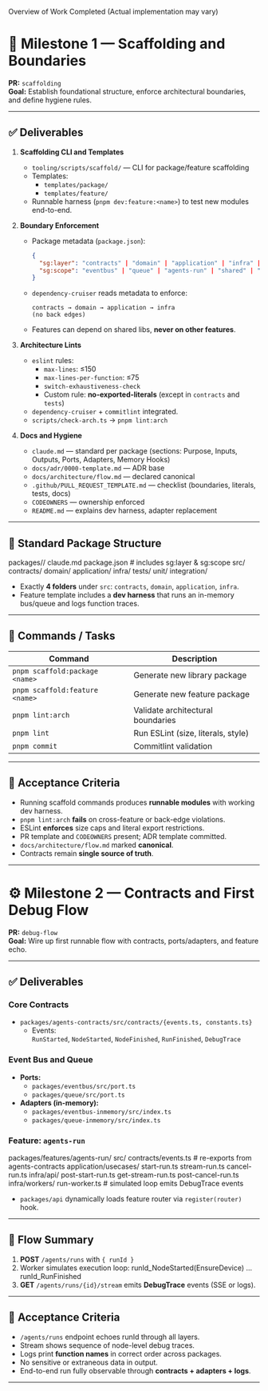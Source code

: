 Overview of Work Completed (Actual implementation may vary)
# 🧩 Milestone 1 — Scaffolding and Boundaries  
**PR:** `scaffolding`  
**Goal:** Establish foundational structure, enforce architectural boundaries, and define hygiene rules.

---

## ✅ Deliverables

1. **Scaffolding CLI and Templates**
   - `tooling/scripts/scaffold/` — CLI for package/feature scaffolding  
   - Templates:  
     - `templates/package/`  
     - `templates/feature/`  
   - Runnable harness (`pnpm dev:feature:<name>`) to test new modules end-to-end.

2. **Boundary Enforcement**
   - Package metadata (`package.json`):
     ```json
     {
       "sg:layer": "contracts" | "domain" | "application" | "infra" | "feature",
       "sg:scope": "eventbus" | "queue" | "agents-run" | "shared" | "<feature-name>"
     }
     ```
   - `dependency-cruiser` reads metadata to enforce:
     ```
     contracts → domain → application → infra
     (no back edges)
     ```
   - Features can depend on shared libs, **never on other features**.

3. **Architecture Lints**
   - `eslint` rules:
     - `max-lines`: ≤150  
     - `max-lines-per-function`: ≤75  
     - `switch-exhaustiveness-check`
     - Custom rule: **no-exported-literals** (except in `contracts` and `tests`)
   - `dependency-cruiser` + `commitlint` integrated.
   - `scripts/check-arch.ts` → `pnpm lint:arch`

4. **Docs and Hygiene**
   - `claude.md` — standard per package (sections: Purpose, Inputs, Outputs, Ports, Adapters, Memory Hooks)  
   - `docs/adr/0000-template.md` — ADR base  
   - `docs/architecture/flow.md` — declared canonical  
   - `.github/PULL_REQUEST_TEMPLATE.md` — checklist (boundaries, literals, tests, docs)  
   - `CODEOWNERS` — ownership enforced  
   - `README.md` — explains dev harness, adapter replacement

---

## 📁 Standard Package Structure

packages/<name>/
claude.md
package.json # includes sg:layer & sg:scope
src/
contracts/
domain/
application/
infra/
tests/
unit/
integration/


- Exactly **4 folders** under `src`: `contracts`, `domain`, `application`, `infra`.
- Feature template includes a **dev harness** that runs an in-memory bus/queue and logs function traces.

---

## 🧰 Commands / Tasks

| Command | Description |
|----------|--------------|
| `pnpm scaffold:package <name>` | Generate new library package |
| `pnpm scaffold:feature <name>` | Generate new feature package |
| `pnpm lint:arch` | Validate architectural boundaries |
| `pnpm lint` | Run ESLint (size, literals, style) |
| `pnpm commit` | Commitlint validation |

---

## 🎯 Acceptance Criteria

- Running scaffold commands produces **runnable modules** with working dev harness.
- `pnpm lint:arch` **fails** on cross-feature or back-edge violations.
- ESLint **enforces** size caps and literal export restrictions.
- PR template and `CODEOWNERS` present; ADR template committed.
- `docs/architecture/flow.md` marked **canonical**.
- Contracts remain **single source of truth**.

---

# ⚙️ Milestone 2 — Contracts and First Debug Flow  
**PR:** `debug-flow`  
**Goal:** Wire up first runnable flow with contracts, ports/adapters, and feature echo.

---

## ✅ Deliverables

### Core Contracts
- `packages/agents-contracts/src/contracts/{events.ts, constants.ts}`
  - Events:  
    `RunStarted`, `NodeStarted`, `NodeFinished`, `RunFinished`, `DebugTrace`

### Event Bus and Queue
- **Ports:**  
  - `packages/eventbus/src/port.ts`  
  - `packages/queue/src/port.ts`
- **Adapters (in-memory):**  
  - `packages/eventbus-inmemory/src/index.ts`  
  - `packages/queue-inmemory/src/index.ts`

### Feature: `agents-run`
packages/features/agents-run/
src/
contracts/events.ts # re-exports from agents-contracts
application/usecases/
start-run.ts
stream-run.ts
cancel-run.ts
infra/api/
post-start-run.ts
get-stream-run.ts
post-cancel-run.ts
infra/workers/
run-worker.ts # simulated loop emits DebugTrace events

- `packages/api` dynamically loads feature router via `register(router)` hook.

---

## 🧩 Flow Summary

1. **POST** `/agents/runs` with `{ runId }`
2. Worker simulates execution loop:
runId_NodeStarted(EnsureDevice)
...
runId_RunFinished
3. **GET** `/agents/runs/{id}/stream` emits **DebugTrace** events (SSE or logs).

---

## 🎯 Acceptance Criteria

- `/agents/runs` endpoint echoes runId through all layers.
- Stream shows sequence of node-level debug traces.
- Logs print **function names** in correct order across packages.
- No sensitive or extraneous data in output.
- End-to-end run fully observable through **contracts + adapters + logs**.

---